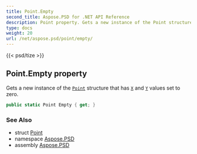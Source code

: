 ```yaml
---
title: Point.Empty
second_title: Aspose.PSD for .NET API Reference
description: Point property. Gets a new instance of the Point structure that has X and Y values set to zero
type: docs
weight: 20
url: /net/aspose.psd/point/empty/
---
```

{{< psd/tize >}}
## Point.Empty property

Gets a new instance of the [`Point`](../) structure that has [`X`](../x/) and [`Y`](../y/) values set to zero.

```csharp
public static Point Empty { get; }
```

### See Also

* struct [Point](../)
* namespace [Aspose.PSD](../../point/)
* assembly [Aspose.PSD](../../../)



